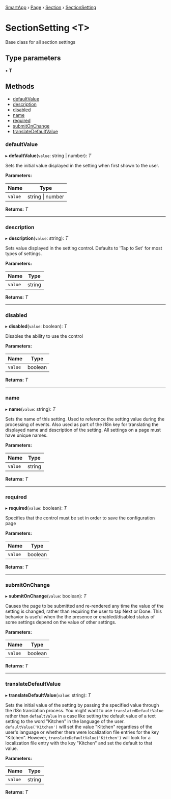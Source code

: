 [SmartApp](_smart_app_d_.smartapp.md) › [Page](_pages_page_d_.page.md) › [Section](_pages_section_d_.section.md) ›  [SectionSetting](_pages_section_setting_d_.sectionsetting.md)

# SectionSetting <**T**>

Base class for all section settings

## Type parameters

▪ **T**

## Methods

* [defaultValue](_pages_section_setting_d_.sectionsetting.md#defaultvalue)
* [description](_pages_section_setting_d_.sectionsetting.md#description)
* [disabled](_pages_section_setting_d_.sectionsetting.md#disabled)
* [name](_pages_section_setting_d_.sectionsetting.md#name)
* [required](_pages_section_setting_d_.sectionsetting.md#required)
* [submitOnChange](_pages_section_setting_d_.sectionsetting.md#submitonchange)
* [translateDefaultValue](_pages_section_setting_d_.sectionsetting.md#translatedefaultvalue)


###  defaultValue

▸ **defaultValue**(`value`: string | number): *T*

Sets the initial value displayed in the setting when first shown to the user.

**Parameters:**

Name | Type |
------ | ------ |
`value` | string &#124; number |

**Returns:** *T*

___

###  description

▸ **description**(`value`: string): *T*

Sets value displayed in the setting control. Defaults to 'Tap to Set' for most types of settings.

**Parameters:**

Name | Type |
------ | ------ |
`value` | string |

**Returns:** *T*

___

###  disabled

▸ **disabled**(`value`: boolean): *T*

Disables the ability to use the control

**Parameters:**

Name | Type |
------ | ------ |
`value` | boolean |

**Returns:** *T*

___

###  name

▸ **name**(`value`: string): *T*

Sets the name of this setting. Used to reference the setting value during the processing of events. Also
used as part of the i18n key for translating the displayed name and description of the setting. All settings
on a page must have unique names.

**Parameters:**

Name | Type |
------ | ------ |
`value` | string |

**Returns:** *T*

___

###  required

▸ **required**(`value`: boolean): *T*

Specifies that the control must be set in order to save the configuration page

**Parameters:**

Name | Type |
------ | ------ |
`value` | boolean |

**Returns:** *T*

___

###  submitOnChange

▸ **submitOnChange**(`value`: boolean): *T*

Causes the page to be submitted and re-rendered any time the value of the setting is changed, rather than
requiring the user to tap Next or Done. This behavior is useful when the the presence or enabled/disabled
status of some settings depend on the value of other settings.

**Parameters:**

Name | Type |
------ | ------ |
`value` | boolean |

**Returns:** *T*

___

###  translateDefaultValue

▸ **translateDefaultValue**(`value`: string): *T*

Sets the initial value of the setting by passing the specified value through the i18n translation process.
You might want to use `translatedDefaultValue` rather than `defaultValue` in a case like setting the
default value of a text setting to the word "Kitchen" in the language of the user. `defaultValue('Kitchen')`
will set the value "Kitchen" regardless of the user's language or whether there were localization file entries
for the key "Kitchen". However, `translateDefaultValue('Kitchen')` will look for a localization file entry
with the key "Kitchen" and set the default to that value.

**Parameters:**

Name | Type |
------ | ------ |
`value` | string |

**Returns:** *T*

